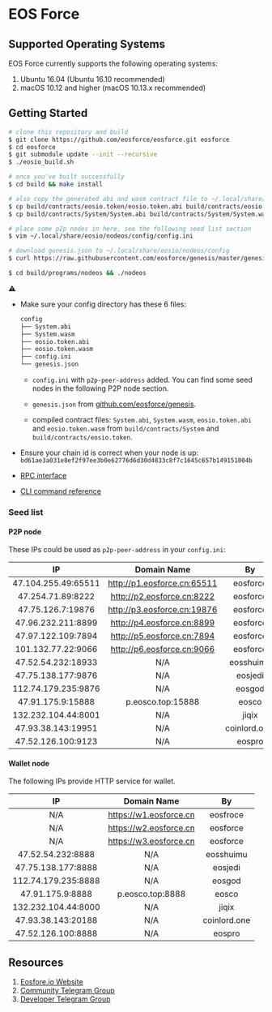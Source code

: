 # EOS Force

## Supported Operating Systems

EOS Force currently supports the following operating systems:

1. Ubuntu 16.04 (Ubuntu 16.10 recommended)
2. macOS 10.12 and higher (macOS 10.13.x recommended)

## Getting Started

```bash
# clone this repository and build
$ git clone https://github.com/eosforce/eosforce.git eosforce
$ cd eosforce
$ git submodule update --init --recursive
$ ./eosio_build.sh

# once you've built successfully
$ cd build && make install

# also copy the generated abi and wasm contract file to ~/.local/share/eosio/nodeos/config
$ cp build/contracts/eosio.token/eosio.token.abi build/contracts/eosio.token/eosio.token.wasm ~/.local/share/eosio/nodeos/config
$ cp build/contracts/System/System.abi build/contracts/System/System.wasm ~/.local/share/eosio/nodeos/config

# place some p2p nodes in here, see the following seed list section
$ vim ~/.local/share/eosio/nodeos/config/config.ini

# download genesis.json to ~/.local/share/eosio/nodeos/config
$ curl https://raw.githubusercontent.com/eosforce/genesis/master/genesis.json -o ~/.local/share/eosio/nodeos/config/genesis.json

$ cd build/programs/nodeos && ./nodeos
```

:warning:

- Make sure your config directory has these 6 files:

    ```bash
    config
    ├── System.abi
    ├── System.wasm
    ├── eosio.token.abi
    ├── eosio.token.wasm
    ├── config.ini
    └── genesis.json
    ```

    - `config.ini` with `p2p-peer-address` added. You can find some seed nodes in the following P2P node section.

    - `genesis.json` from [github.com/eosforce/genesis](https://raw.githubusercontent.com/eosforce/genesis/master/genesis.json).

    - compiled contract files: `System.abi`, `System.wasm`, `eosio.token.abi` and `eosio.token.wasm` from `build/contracts/System` and `build/contracts/eosio.token`.

- Ensure your chain id is correct when your node is up: `bd61ae3a031e8ef2f97ee3b0e62776d6d30d4833c8f7c1645c657b149151004b`

- [RPC interface](https://documenter.getpostman.com/view/4394576/RWEnobze#17704cbd-13cd-4d21-a7dd-ab19287dd1fe)

- [CLI command reference](https://github.com/eosforce/contracts/tree/master/System#command-reference)

### Seed list

#### P2P node

These IPs could be used as `p2p-peer-address` in your `config.ini`:

IP                  | Domain Name                 | By
:----:              | :----:                      | :----:
47.104.255.49:65511 | http://p1.eosforce.cn:65511 | eosforce
47.254.71.89:8222   | http://p2.eosforce.cn:8222  | eosforce
47.75.126.7:19876   | http://p3.eosforce.cn:19876 | eosforce
47.96.232.211:8899  | http://p4.eosforce.cn:8899  | eosforce
47.97.122.109:7894  | http://p5.eosforce.cn:7894  | eosforce
101.132.77.22:9066  | http://p6.eosforce.cn:9066  | eosforce
47.52.54.232:18933  | N/A                         | eosshuimu
47.75.138.177:9876  | N/A                         | eosjedi
112.74.179.235:9876 | N/A                         | eosgod
47.91.175.9:15888   | p.eosco.top:15888           | eosco
132.232.104.44:8001 | N/A                         | jiqix
47.93.38.143:19951  | N/A                         | coinlord.one:
47.52.126.100:9123  | N/A                         | eospro

#### Wallet node

The following IPs provide HTTP service for wallet.

IP                  | Domain Name            | By
:----:              | :----:                 | :----:
N/A                 | https://w1.eosforce.cn | eosfroce
N/A                 | https://w2.eosforce.cn | eosforce
N/A                 | https://w3.eosforce.cn | eosforce
47.52.54.232:8888   | N/A                    | eosshuimu
47.75.138.177:8888  | N/A                    | eosjedi
112.74.179.235:8888 | N/A                    | eosgod
47.91.175.9:8888    | p.eosco.top:8888       | eosco
132.232.104.44:8000 | N/A                    | jiqix
47.93.38.143:20188  | N/A                    | coinlord.one
47.52.126.100:8888  | N/A                    | eospro

## Resources

1. [Eosfore.io Website](http://eosforce.io)
2. [Community Telegram Group](https://t.me/eosforce_en)
3. [Developer Telegram Group](https://t.me/EOSForce)
